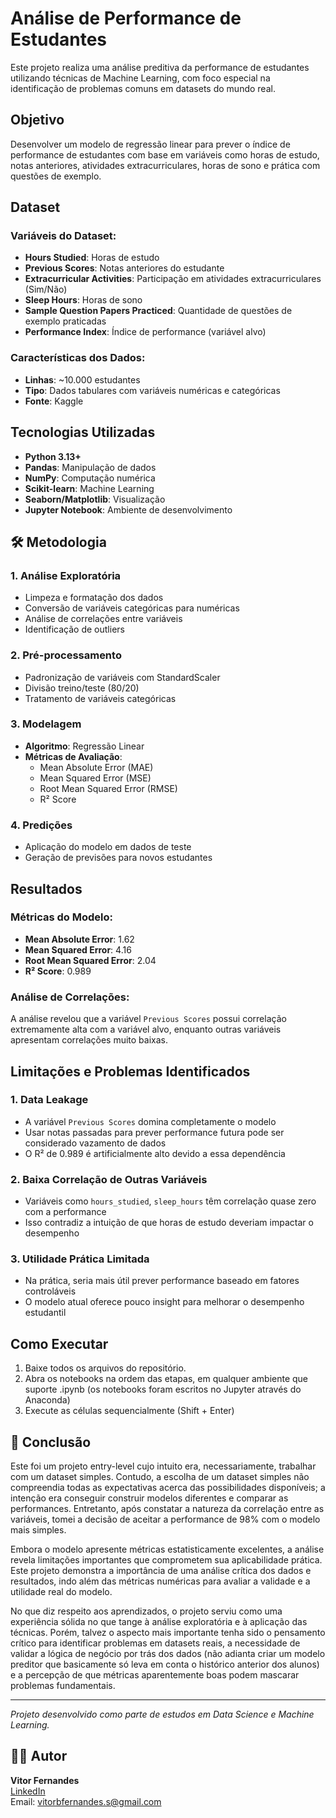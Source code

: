 # Análise de Performance de Estudantes

Este projeto realiza uma análise preditiva da performance de estudantes utilizando técnicas de Machine Learning, com foco especial na identificação de problemas comuns em datasets do mundo real.

##  Objetivo

Desenvolver um modelo de regressão linear para prever o índice de performance de estudantes com base em variáveis como horas de estudo, notas anteriores, atividades extracurriculares, horas de sono e prática com questões de exemplo.


## Dataset

### Variáveis do Dataset:
- **Hours Studied**: Horas de estudo
- **Previous Scores**: Notas anteriores do estudante
- **Extracurricular Activities**: Participação em atividades extracurriculares (Sim/Não)
- **Sleep Hours**: Horas de sono
- **Sample Question Papers Practiced**: Quantidade de questões de exemplo praticadas
- **Performance Index**: Índice de performance (variável alvo)

### Características dos Dados:
- **Linhas**: ~10.000 estudantes
- **Tipo**: Dados tabulares com variáveis numéricas e categóricas
- **Fonte**: Kaggle

## Tecnologias Utilizadas

- **Python 3.13+**
- **Pandas**: Manipulação de dados
- **NumPy**: Computação numérica
- **Scikit-learn**: Machine Learning
- **Seaborn/Matplotlib**: Visualização
- **Jupyter Notebook**: Ambiente de desenvolvimento

## 🛠️ Metodologia

### 1. Análise Exploratória
- Limpeza e formatação dos dados
- Conversão de variáveis categóricas para numéricas
- Análise de correlações entre variáveis
- Identificação de outliers

### 2. Pré-processamento
- Padronização de variáveis com StandardScaler
- Divisão treino/teste (80/20)
- Tratamento de variáveis categóricas

### 3. Modelagem
- **Algoritmo**: Regressão Linear
- **Métricas de Avaliação**:
  - Mean Absolute Error (MAE)
  - Mean Squared Error (MSE)
  - Root Mean Squared Error (RMSE)
  - R² Score

### 4. Predições
- Aplicação do modelo em dados de teste
- Geração de previsões para novos estudantes

## Resultados

### Métricas do Modelo:
- **Mean Absolute Error**: 1.62
- **Mean Squared Error**: 4.16
- **Root Mean Squared Error**: 2.04
- **R² Score**: 0.989

### Análise de Correlações:
A análise revelou que a variável `Previous Scores` possui correlação extremamente alta com a variável alvo, enquanto outras variáveis apresentam correlações muito baixas.

## Limitações e Problemas Identificados

### 1. **Data Leakage**
- A variável `Previous Scores` domina completamente o modelo
- Usar notas passadas para prever performance futura pode ser considerado vazamento de dados
- O R² de 0.989 é artificialmente alto devido a essa dependência

### 2. **Baixa Correlação de Outras Variáveis**
- Variáveis como `hours_studied`, `sleep_hours` têm correlação quase zero com a performance
- Isso contradiz a intuição de que horas de estudo deveriam impactar o desempenho

### 3. **Utilidade Prática Limitada**
- Na prática, seria mais útil prever performance baseado em fatores controláveis
- O modelo atual oferece pouco insight para melhorar o desempenho estudantil

## Como Executar

1. Baixe todos os arquivos do repositório.
2. Abra os notebooks na ordem das etapas, em qualquer ambiente que suporte .ipynb (os notebooks foram escritos no Jupyter através do Anaconda)
3. Execute as células sequencialmente (Shift + Enter)



## 📝 Conclusão

Este foi um projeto entry-level cujo intuito era, necessariamente, trabalhar com um dataset simples. Contudo, a escolha de um dataset simples não compreendia todas as expectativas acerca das possibilidades disponíveis; a intenção era conseguir construir modelos diferentes e comparar as performances. Entretanto, após constatar a natureza da correlação entre as variáveis, tomei a decisão de aceitar a performance de 98% com o modelo mais simples.

Embora o modelo apresente métricas estatisticamente excelentes, a análise revela limitações importantes que comprometem sua aplicabilidade prática. Este projeto demonstra a importância de uma análise crítica dos dados e resultados, indo além das métricas numéricas para avaliar a validade e a utilidade real do modelo.

No que diz respeito aos aprendizados, o projeto serviu como uma experiência sólida no que tange à análise exploratória e à aplicação das técnicas. Porém, talvez o aspecto mais importante tenha sido o pensamento crítico para identificar problemas em datasets reais, a necessidade de validar a lógica de negócio por trás dos dados (não adianta criar um modelo preditor que basicamente só leva em conta o histórico anterior dos alunos) e a percepção de que métricas aparentemente boas podem mascarar problemas fundamentais.

---

*Projeto desenvolvido como parte de estudos em Data Science e Machine Learning.*
## 👨‍💻 Autor
**Vitor Fernandes**  
[LinkedIn](https://www.linkedin.com/in/vitor-fernandes-s/)  
Email: vitorbfernandes.s@gmail.com

